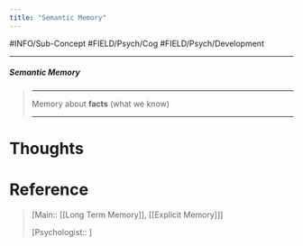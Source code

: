```yaml
---
title: "Semantic Memory"
---
```



#INFO/Sub-Concept #FIELD/Psych/Cog #FIELD/Psych/Development  

---


##### Semantic Memory
> ------------------------------------------------------------
> Memory about **facts** (what we know)
>
> ------------------------------------------------------------

# Thoughts

# Reference

> [Main:: [[Long Term Memory]], [[Explicit Memory]]]
>
> [Psychologist:: ]
